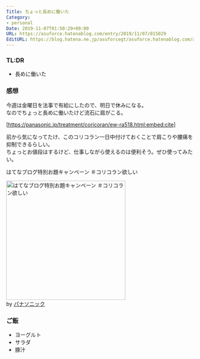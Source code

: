 ```yaml
---
Title: ちょっと長めに働いた
Category:
- personal
Date: 2019-11-07T01:50:29+09:00
URL: https://asuforce.hatenablog.com/entry/2019/11/07/015029
EditURL: https://blog.hatena.ne.jp/asuforcegt/asuforce.hatenablog.com/atom/entry/26006613462143235
---
```


### TL:DR

- 長めに働いた

### 感想

今週は金曜日を法事で有給にしたので、明日で休みになる。  
なのでちょっと長めに働いたけど流石に肩がこる。

[https://panasonic.jp/treatment/coricoran/ew-ra518.html:embed:cite]


前から気になってたけ、このコリコラン一日中付けておくことで肩こりや腰痛を抑制できるらしい。  
ちょっとお値段はするけど、仕事しながら使えるのは便利そう。ぜひ使ってみたい。

はてなブログ特別お題キャンペーン ＃コリコラン欲しい

<a href="https://htn.to/baJjfDAwrm" rel="nofollow"><img src="https://cdn-ak.f.st-hatena.com/images/fotolife/b/blog-media/20191021/20191021085636.png" width="320" alt="はてなブログ特別お題キャンペーン ＃コリコラン欲しい"></a><br>
by <a href="https://htn.to/baJjfDAwrm" rel="nofollow">パナソニック</a>

### ご飯

- ヨーグルト
- サラダ
- 豚汁
